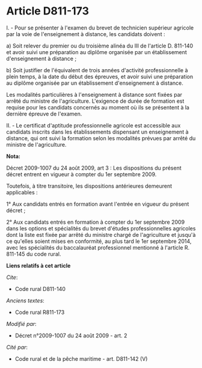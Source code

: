 # Article D811-173

I. - Pour se présenter à l'examen du brevet de technicien supérieur agricole par la voie de l'enseignement à distance, les
candidats doivent :

a) Soit relever du premier ou du troisième alinéa du III de l'article D. 811-140 et avoir suivi une préparation au diplôme
organisée par un établissement d'enseignement à distance ;

b) Soit justifier de l'équivalent de trois années d'activité professionnelle à plein temps, à la date du début des épreuves,
et avoir suivi une préparation au diplôme organisée par un établissement d'enseignement à distance.

Les modalités particulières à l'enseignement à distance sont fixées par arrêté du ministre de l'agriculture. L'exigence de
durée de formation est requise pour les candidats concernés au moment où ils se présentent à la dernière épreuve de l'examen.

II. - Le certificat d'aptitude professionnelle agricole est accessible aux candidats inscrits dans les établissements
dispensant un enseignement à distance, qui ont suivi la formation selon les modalités prévues par arrêté du ministre de
l'agriculture.

**Nota:**

Décret 2009-1007 du 24 août 2009, art 3 : Les dispositions du présent décret entrent en vigueur à compter du 1er septembre
2009.

Toutefois, à titre transitoire, les dispositions antérieures demeurent applicables :

1° Aux candidats entrés en formation avant l'entrée en vigueur du présent décret ;

2° Aux candidats entrés en formation à compter du 1er septembre 2009 dans les options et spécialités du brevet d'études
professionnelles agricoles dont la liste est fixée par arrêté du ministre chargé de l'agriculture et jusqu'à ce qu'elles
soient mises en conformité, au plus tard le 1er septembre 2014, avec les spécialités du baccalauréat professionnel mentionné
à l'article R. 811-145 du code rural.

**Liens relatifs à cet article**

_Cite_:

  - Code rural D811-140

_Anciens textes_:

  - Code rural R811-173

_Modifié par_:

  - Décret n°2009-1007 du 24 août 2009 - art. 2

_Cité par_:

  - Code rural et de la pêche maritime - art. D811-142 (V)
